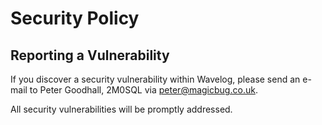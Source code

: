 # Security Policy

## Reporting a Vulnerability

If you discover a security vulnerability within Wavelog, please send an e-mail to Peter Goodhall, 2M0SQL via [peter@magicbug.co.uk](mailto:peter@magicbug.co.uk).

All security vulnerabilities will be promptly addressed.

